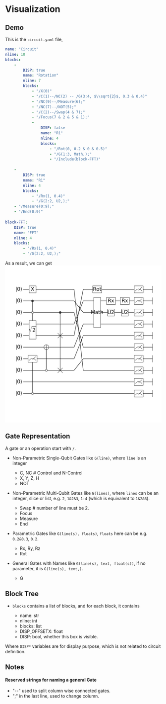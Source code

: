 # Visualization
## Demo
This is the `circuit.yaml` file,
```yaml
name: "Circuit"
nline: 10
blocks:
    -
        DISP: true
        name: "Rotation"
        nline: 7
        blocks:
            - "/X(0)"
            - "/C(1)--/NC(2) -- /G(3:4, $\\sqrt{2}$, 0.3 & 0.4)"
            - "/NC(9)--/Measure(6);"
            - "/NC(7)--/NOT(5);"
            - "/C(2)--/Swap(4 & 7);"
            - "/Focus(7 & 2 & 5 & 1);"
            -
                DISP: false
                name: "R1"
                nline: 4
                blocks:
                    - "/Rot(0, 0.2 & 0 & 0.5)"
                    - "/G(1:3, Math,);"
                    - "/Include(block-FFT)"

    -
        DISP: true
        name: "R1"
        nline: 4
        blocks:
            - "/Rx(1, 0.4)"
            - "/G(2:2, U2,);"
    - "/Measure(0:9);"
    - "/End(0:9)"

block-FFT:
    DISP: true
    name: "FFT"
    nline: 4
    blocks:
        - "/Rx(1, 0.4)"
        - "/G(2:2, U2,);"
```

As a result, we can get
![](../assets/figures/yamlcircuit.png)

## Gate Representation
A gate or an operation start with `/`.

* Non-Parametric Single-Qubit Gates like `G(line)`, where `line` is an integer
    * C, NC  # Control and N-Control
    * X, Y, Z, H
    * NOT
* Non-Parametric Multi-Qubit Gates like `G(lines)`, where `lines` can be an integer, slice or list, e.g. `2`, `1&2&3`, `1:4` (which is equivalent to `1&2&3`).

    * Swap  # number of line must be 2.
    * Focus
    * Measure
    * End
* Parametric Gates like `G(line(s), floats)`, `floats` here can be e.g. `0.2&0.3`, `0.2`.

    * Rx, Ry, Rz
    * Rot
* General Gates with Names like `G(line(s), text, float(s))`,
  if no parameter, it is `G(line(s), text,)`.

    * G

## Block Tree
* `blocks` contains a list of blocks, and for each block, it contains

    * name: str
    * nline: int
    * blocks: list
    * DISP_OFFSETX: float
    * DISP: bool, whether this box is visible.

Where `DISP*` variables are for display purpose, which is not related to circuit definition.

## Notes

####  Reserved strings for naming a general Gate

* "--" used to split column wise connected gates.
* ";" in the last line, used to change column.
